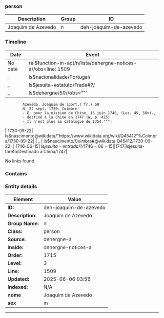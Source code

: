 ### person






| Description | Group | ID |
|-- | -- | -- |
| Joaquim de Azevedo| n |deh-joaquim-de-azevedo |



### Timeline

| Date       | Event                   |
|------------|-------------------------|
| No date| rel$function-in-act/n/lista/dehergne-notices-a//obs=line: 1509|
| _ | ls$nacionalidade/Portugal/|
| _ | ls$jesuita-estatuto/Frade#?/|
| _ | ls$dehergne/59//obs="""
            Azevedo, Joaquim de (port.) fr.? 59
            N. 22 sept. 1730, Coïmbre
            - E. pour la mission de Chine, 15 juin 1746, (Lus. 49, 56v).,
            - destiné à la Chine en 1747 (W, p. 425).
            - Il n'est plus au catalogue de 1754."""|
| 1730-09-22| ls$nascimento@wikidata/"https://www.wikidata.org/wiki/Q45412"%Coimbra/1730-09-22|
| _ | ls$nascimento/Coimbra#@wikidata:Q45412/1730-09-22|
| 1746-06-15| ls$jesuita-entrada/?/1746-06-15|
| 1747| ls$jesuita-tarefa/Destinado à China/1747|

No links found.




### Contains




### Entity details

| Element | Value |
|----|---|
| **ID:**    | deh-joaquim-de-azevedo |
| **Description:** | Joaquim de Azevedo |
| **Group Name:** | n |
| **Class:** | person |
| **Source:** | dehergne-a |
| **Inside:**| dehergne-notices-a |
| **Order:** | 1715 |
| **Level:** | 3 |
| **Line:**  | 1509 |
| **Updated:** | 2025-06-06 03:56 |
| **Indexed:** | N/A |
| **nome** | Joaquim de Azevedo|
| **sex** | m|


---